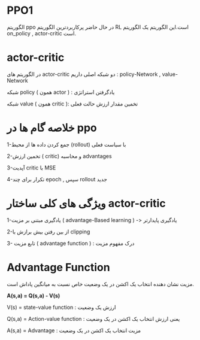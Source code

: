 # PPO1
الگوریتم ppo  در حال حاضر پرکاربردترین الگوریتم RL است.این الگوریتم یک الگوریتم on_policy , actor-critic  است.

# actor-critic
 در الگوریتم های actor-critic دو شبکه اصلی داریم : policy-Network , value-Network

 شبکه policy ( همون actor ) : یادگرفتن استراتژی

 شبکه value ( همون critic ): تخمین مقدار ارزش حالت فعلی

# خلاصه گام ها در ppo 

1-جمع کردن داده ها از محیط (rollout) با سیاست فعلی

2-تخمین ارزش ( critic) و محاسبه advantages

3-آپدیت critic با MSE

4-تکرار برای چند epoch , سپس rollout جدید

# ویژگی های کلی ساختار actor-critic

1-یادگیری مبتنی بر مزیت ( advantage-Based learning ) -> یادگیری پایدارتر

2-از بین رفتن بیش برازش با clipping

3- تابع مزیت ( advantage function ) : درک مفهوم مزیت 

# Advantage Function

مزیت نشان دهنده انتخاب یک اکشن در یک وضعیت خاص نسبت به میانگین پاداش است.

__A(s,a) =  Q(s,a) - V(s)__

V(s) = state-value function   :  ارزش یک وضعیت

Q(s,a) = Action-value function : یعنی ارزش انتخاب یک اکشن در یک وضعیت

A(s,a) = Advantage : مزیت انتخاب یک اکشن در یک وضعیت


